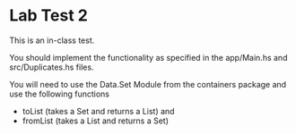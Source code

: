 # Lab Test 2

This is an in-class test. 

You should implement the functionality as specified in the app/Main.hs and src/Duplicates.hs files. 

You will need to use the Data.Set Module from the containers  package and use the following functions
- toList (takes a Set and returns a List) and
- fromList (takes a List and returns a Set)
